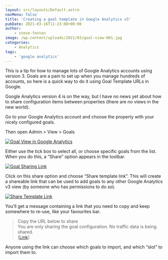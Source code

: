 ```yaml
---
layout: src/layouts/Default.astro
navMenu: false
title: 'Creating a goal template in Google Analytics v3'
pubDate: 2021-03-16T11:23:08+00:00
author:
    - steve-fenton
image: /wp-content/uploads/2021/03/goal-view-001.jpg
categories:
    - Analytics
tags:
    - 'google analytics'
---
```


This is a tip for how to manage lots of Google Analytics accounts using version 3. Goals are a pain to set up when you manage hundreds of accounts, so here is a quick way to do it using Goal Template URLs in Google.

Google Analytics version 4 is on the way, but I have no news yet about how to share configuration items between properties (there are no views in the new world).

Go to your Google Analytics account and choose the property with your nicely configured goals.

Then open Admin &gt; View &gt; Goals

[![Goal View in Google Analytics](https://www.stevefenton.co.uk/wp-content/uploads/2021/03/goal-view-001-1024x153.jpg)](https://www.stevefenton.co.uk/2021/03/creating-a-goal-template-in-google-analytics-v3/goal-view-001/)

Either use the tick box to select all, or choose specific goals from the list. When you do this, a “Share” option appears in the toolbar.

[![Goal Sharing Link](https://www.stevefenton.co.uk/wp-content/uploads/2021/03/goal-view-002-1024x155.jpg)](https://www.stevefenton.co.uk/2021/03/creating-a-goal-template-in-google-analytics-v3/goal-view-002/)

Click on this share option and choose “Share template link”. This will create a shareable link that can be used to add goals to any other Google Analytics v3 view (by someone who has permissions to do so).

[![Share Template Link](https://www.stevefenton.co.uk/wp-content/uploads/2021/03/share-template-link.jpg)](https://www.stevefenton.co.uk/2021/03/creating-a-goal-template-in-google-analytics-v3/share-template-link/)

You’ll get a message containing a link that you need to copy and keep somewhere to re-use, like your favourites bar.

> Copy the URL below to share  
> You are only sharing the goal configuration. No traffic data is being shared.  
> \[[Link](https://analytics.google.com/analytics/web/template?uid=1rzch8lETnCeo7SQNairCQ)\]

Anyone using the link can choose which goals to import, and which “slot” to import them to.
